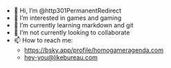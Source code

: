 - 👋 Hi, I’m @http301PermanentRedirect
- 👀 I’m interested in games and gaming
- 🌱 I’m currently learning markdown and git
- 💞️ I’m not currently looking to collaborate
- 📫 How to reach me:
  - https://bsky.app/profile/homogameragenda.com
  - hey-you@likebureau.com

<!---
http301PermanentRedirect/http301PermanentRedirect is a ✨ special ✨ repository because its `README.md` (this file) appears on your GitHub profile.
You can click the Preview link to take a look at your changes.
--->
